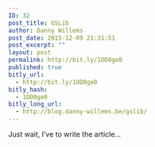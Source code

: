 ```yaml
---
ID: 32
post_title: GSLib
author: Danny Willems
post_date: 2015-12-09 21:31:51
post_excerpt: ""
layout: post
permalink: http://bit.ly/1OD0ge0
published: true
bitly_url:
  - http://bit.ly/1OD0ge0
bitly_hash:
  - 1OD0ge0
bitly_long_url:
  - http://blog.danny-willems.be/gslib/
---
```

Just wait, I’ve to write the article…